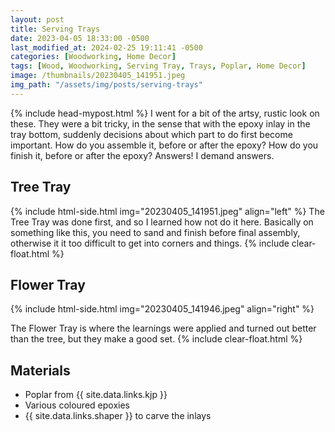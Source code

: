 ```yaml
---
layout: post
title: Serving Trays
date: 2023-04-05 18:33:00 -0500
last_modified_at: 2024-02-25 19:11:41 -0500
categories: [Woodworking, Home Decor]
tags: [Wood, Woodworking, Serving Tray, Trays, Poplar, Home Decor]
image: /thumbnails/20230405_141951.jpeg
img_path: "/assets/img/posts/serving-trays"
---
```

{% include head-mypost.html %}
I went for a bit of the artsy, rustic look on these.  They were a bit tricky, in the sense that with the epoxy inlay in the tray bottom, suddenly decisions about which part to do first become important.  How do you assemble it, before or after the epoxy?  How do you finish it, before or after the epoxy?  Answers!  I demand answers.

## Tree Tray

{% include html-side.html img="20230405_141951.jpeg" align="left" %}
The Tree Tray was done first, and so I learned how not do it here.  Basically on something like this, you need to sand and finish before final assembly, otherwise it it too difficult to get into corners and things.
{% include clear-float.html %}

## Flower Tray

{% include html-side.html img="20230405_141946.jpeg" align="right" %}

The Flower Tray is where the learnings were applied and turned out better than the tree, but they make a good set.
{% include clear-float.html %}

## Materials

- Poplar from {{ site.data.links.kjp }}
- Various coloured epoxies
- {{ site.data.links.shaper }} to carve the inlays
